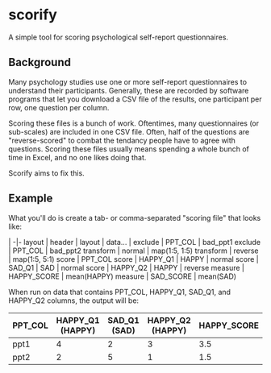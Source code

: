scorify
=======

A simple tool for scoring psychological self-report questionnaires.


## Background

Many psychology studies use one or more self-report questionnaires to understand their participants. Generally, these are recorded by software programs that let you download a CSV file of the results, one participant per row, one question per column.

Scoring these files is a bunch of work. Oftentimes, many questionnaires (or sub-scales) are included in one CSV file. Often, half of the questions are "reverse-scored" to combat the tendancy people have to agree with questions. Scoring these files usually means spending a whole bunch of time in Excel, and no one likes doing that.

Scorify aims to fix this.

## Example

What you'll do is create a tab- or comma-separated "scoring file" that looks like:

 | 
-|-
layout | header |
layout | data... |
exclude | PPT_COL | bad_ppt1
exclude | PPT_COL | bad_ppt2
transform | normal | map(1:5, 1:5)
transform | reverse | map(1:5, 5:1)
score | PPT_COL
score | HAPPY_Q1 | HAPPY | normal
score | SAD_Q1 | SAD | normal
score | HAPPY_Q2 | HAPPY | reverse
measure | HAPPY_SCORE | mean(HAPPY)
measure | SAD_SCORE | mean(SAD)

When run on data that contains PPT_COL, HAPPY_Q1, SAD_Q1, and HAPPY_Q2 columns, the output will be:

PPT_COL | HAPPY_Q1 (HAPPY) | SAD_Q1 (SAD) | HAPPY_Q2 (HAPPY) | HAPPY_SCORE | SAD_SCORE
--------|------------------|--------------|------------------|-------------|----------
ppt1 | 4 | 2 | 3 | 3.5 | 2
ppt2 | 2 | 5 | 1 | 1.5 | 5